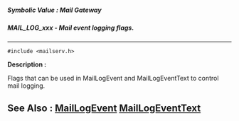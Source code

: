 ##### Symbolic Value : Mail Gateway
##### MAIL_LOG_xxx - Mail event logging flags.
---
```
#include <mailserv.h>
```
**Description :**

Flags that can be used in MailLogEvent and MailLogEventText to control mail 
logging.

**See Also :**
[MailLogEvent](/domino-c-api-docs/reference/Func/MailLogEvent)
[MailLogEventText](/domino-c-api-docs/reference/Func/MailLogEventText)
---
